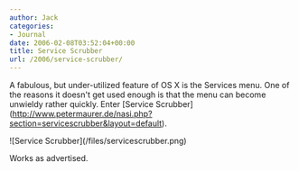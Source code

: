 ```yaml
---
author: Jack
categories:
- Journal
date: 2006-02-08T03:52:04+00:00
title: Service Scrubber
url: /2006/service-scrubber/
---
```


A fabulous, but under-utilized feature of OS X is the Services menu. One of the reasons it doesn't get used enough is that the menu can become unwieldy rather quickly. Enter \[Service Scrubber\](<http://www.petermaurer.de/nasi.php?section=servicescrubber&layout=default>). 

!\[Service Scrubber\](/files/servicescrubber.png) 

Works as advertised.